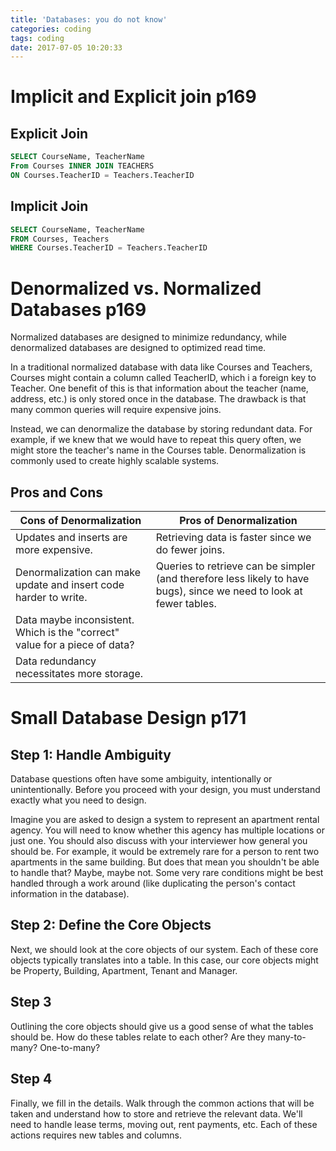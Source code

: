 ```yaml
---
title: 'Databases: you do not know'
categories: coding
tags: coding
date: 2017-07-05 10:20:33
---
```


# Implicit and Explicit join p169
## Explicit Join

``` sql
SELECT CourseName, TeacherName
From Courses INNER JOIN TEACHERS
ON Courses.TeacherID = Teachers.TeacherID
```

## Implicit Join

``` sql
SELECT CourseName, TeacherName
FROM Courses, Teachers
WHERE Courses.TeacherID = Teachers.TeacherID
```

<!--more-->

# Denormalized vs. Normalized Databases p169
Normalized databases are designed to minimize redundancy, while denormalized databases are designed to optimized read time.

In a traditional normalized database with data like Courses and Teachers, Courses might contain a column called TeacherID, which i a foreign key to Teacher. One benefit of this is that information about the teacher (name, address, etc.) is only stored once in the database. The drawback is that many common queries will require expensive joins.

Instead, we can denormalize the database by storing redundant data. For example, if we knew that we would have to repeat this query often, we might store the teacher's name in the Courses table. Denormalization is commonly used to create highly scalable systems.

## Pros and Cons
| Cons of Denormalization                                                    | Pros of Denormalization                                                                                             |
|----------------------------------------------------------------------------|---------------------------------------------------------------------------------------------------------------------|
| Updates and inserts are more expensive.                                    | Retrieving data is faster since we do fewer joins.                                                                  |
| Denormalization can make update and insert code harder to write.           | Queries to retrieve can be simpler (and therefore less likely to have bugs), since we need to look at fewer tables. |
| Data maybe inconsistent. Which is the "correct" value for a piece of data? |                                                                                                                     |
| Data redundancy necessitates more storage.                                 |                                                                                                                     |

# Small Database Design p171
## Step 1: Handle Ambiguity
Database questions often have some ambiguity, intentionally or unintentionally. Before you proceed with your design, you must understand exactly what you need to design.

Imagine you are asked to design a system to represent an apartment rental agency. You will need to know whether this agency has multiple locations or just one. You should also discuss with your interviewer how general you should be. For example, it would be extremely rare for a person to rent two apartments in the same building. But does that mean you shouldn't be able to handle that? Maybe, maybe not. Some very rare conditions might be best handled through a work around (like duplicating the person's contact information in the database).

## Step 2: Define the Core Objects
Next, we should look at the core objects of our system. Each of these core objects typically translates into a table. In this case, our core objects might be Property, Building, Apartment, Tenant and Manager.

## Step 3
Outlining the core objects should give us a good sense of what the tables should be. How do these tables relate to each other? Are they many-to-many? One-to-many?

## Step 4
Finally, we fill in the details. Walk through the common actions that will be taken and understand how to store and retrieve the relevant data. We'll need to handle lease terms, moving out, rent payments, etc. Each of these actions requires new tables and columns.
